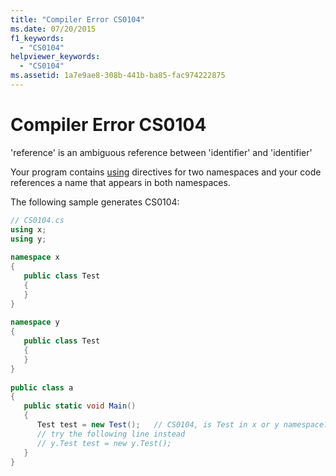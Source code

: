 ```yaml
---
title: "Compiler Error CS0104"
ms.date: 07/20/2015
f1_keywords: 
  - "CS0104"
helpviewer_keywords: 
  - "CS0104"
ms.assetid: 1a7e9ae8-308b-441b-ba85-fac974222875
---
```

# Compiler Error CS0104
'reference' is an ambiguous reference between 'identifier' and 'identifier'  
  
 Your program contains [using](../language-reference/keywords/using.md) directives for two namespaces and your code references a name that appears in both namespaces.  
  
 The following sample generates CS0104:  
  
```csharp  
// CS0104.cs  
using x;  
using y;  
  
namespace x  
{  
   public class Test  
   {  
   }  
}  
  
namespace y  
{  
   public class Test  
   {  
   }  
}  
  
public class a  
{  
   public static void Main()  
   {  
      Test test = new Test();   // CS0104, is Test in x or y namespace?  
      // try the following line instead  
      // y.Test test = new y.Test();  
   }  
}  
```
